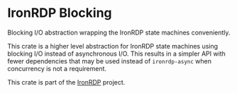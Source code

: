 # IronRDP Blocking

Blocking I/O abstraction wrapping the IronRDP state machines conveniently.

This crate is a higher level abstraction for IronRDP state machines using blocking I/O instead of
asynchronous I/O. This results in a simpler API with fewer dependencies that may be used
instead of `ironrdp-async` when concurrency is not a requirement.

This crate is part of the [IronRDP] project.

[IronRDP]: https://github.com/Devolutions/IronRDP
